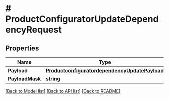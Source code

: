 # # ProductConfiguratorUpdateDependencyRequest


## Properties 


Name | Type | Description | Notes
------------ | ------------- | ------------- | -------------
**Payload**| [**ProductconfiguratordependencyUpdatePayload**](ProductconfiguratordependencyUpdatePayload.md) |   | [optional]
**PayloadMask**| **string** |   | [optional]


[[Back to Model list]](../../README.md#models) [[Back to API list]](../../README.md#endpoints) [[Back to README]](../../README.md)

